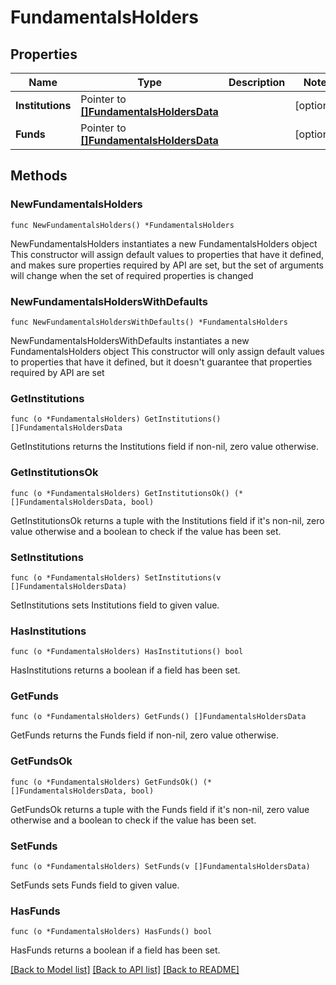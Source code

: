 # FundamentalsHolders

## Properties

Name | Type | Description | Notes
------------ | ------------- | ------------- | -------------
**Institutions** | Pointer to [**[]FundamentalsHoldersData**](FundamentalsHoldersData.md) |  | [optional] 
**Funds** | Pointer to [**[]FundamentalsHoldersData**](FundamentalsHoldersData.md) |  | [optional] 

## Methods

### NewFundamentalsHolders

`func NewFundamentalsHolders() *FundamentalsHolders`

NewFundamentalsHolders instantiates a new FundamentalsHolders object
This constructor will assign default values to properties that have it defined,
and makes sure properties required by API are set, but the set of arguments
will change when the set of required properties is changed

### NewFundamentalsHoldersWithDefaults

`func NewFundamentalsHoldersWithDefaults() *FundamentalsHolders`

NewFundamentalsHoldersWithDefaults instantiates a new FundamentalsHolders object
This constructor will only assign default values to properties that have it defined,
but it doesn't guarantee that properties required by API are set

### GetInstitutions

`func (o *FundamentalsHolders) GetInstitutions() []FundamentalsHoldersData`

GetInstitutions returns the Institutions field if non-nil, zero value otherwise.

### GetInstitutionsOk

`func (o *FundamentalsHolders) GetInstitutionsOk() (*[]FundamentalsHoldersData, bool)`

GetInstitutionsOk returns a tuple with the Institutions field if it's non-nil, zero value otherwise
and a boolean to check if the value has been set.

### SetInstitutions

`func (o *FundamentalsHolders) SetInstitutions(v []FundamentalsHoldersData)`

SetInstitutions sets Institutions field to given value.

### HasInstitutions

`func (o *FundamentalsHolders) HasInstitutions() bool`

HasInstitutions returns a boolean if a field has been set.

### GetFunds

`func (o *FundamentalsHolders) GetFunds() []FundamentalsHoldersData`

GetFunds returns the Funds field if non-nil, zero value otherwise.

### GetFundsOk

`func (o *FundamentalsHolders) GetFundsOk() (*[]FundamentalsHoldersData, bool)`

GetFundsOk returns a tuple with the Funds field if it's non-nil, zero value otherwise
and a boolean to check if the value has been set.

### SetFunds

`func (o *FundamentalsHolders) SetFunds(v []FundamentalsHoldersData)`

SetFunds sets Funds field to given value.

### HasFunds

`func (o *FundamentalsHolders) HasFunds() bool`

HasFunds returns a boolean if a field has been set.


[[Back to Model list]](../README.md#documentation-for-models) [[Back to API list]](../README.md#documentation-for-api-endpoints) [[Back to README]](../README.md)


